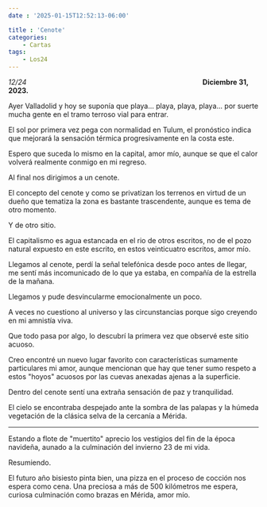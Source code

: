 ```yaml
---
date : '2025-01-15T12:52:13-06:00'

title : 'Cenote'
categories:
    - Cartas
tags: 
    - Los24
---
```

*12/24* &nbsp; &nbsp; &nbsp; &nbsp; &nbsp; &nbsp; &nbsp; &nbsp; &nbsp; &nbsp; &nbsp; &nbsp; &nbsp; &nbsp; &nbsp; &nbsp;&nbsp; &nbsp; &nbsp; &nbsp;&nbsp; &nbsp; &nbsp; &nbsp;&nbsp; &nbsp; &nbsp; &nbsp;&nbsp; &nbsp; &nbsp; &nbsp;&nbsp; &nbsp; &nbsp; &nbsp;&nbsp; &nbsp; &nbsp; &nbsp;&nbsp; &nbsp; &nbsp; &nbsp;&nbsp; &nbsp; &nbsp; &nbsp;&nbsp; **Diciembre 31, 2023.**

Ayer Valladolid y hoy se suponía que playa... playa, playa, playa... por suerte mucha gente en el tramo terroso vial para entrar.

El sol por primera vez pega con normalidad en Tulum, el pronóstico indica que mejorará la sensación térmica progresivamente en la costa este.

Espero que suceda lo mismo en la capital, amor mío, aunque se que el calor volverá realmente conmigo en mi regreso.

Al final nos dirigimos a un cenote.

El concepto del cenote y como se privatizan los terrenos en virtud de un dueño que tematiza la zona es bastante trascendente, aunque es tema de otro momento.

Y de otro sitio.

El capitalismo es agua estancada en el rio de otros escritos, no de el pozo natural expuesto en este escrito, en estos veinticuatro escritos, amor mío.

Llegamos al cenote, perdí la señal telefónica desde poco antes de llegar, me sentí más incomunicado de lo que ya estaba, en compañía de la estrella de la mañana.

Llegamos y pude desvincularme emocionalmente un poco.

A veces no cuestiono al universo y las circunstancias porque sigo creyendo en mi amnistía viva.

Que todo pasa por algo, lo descubrí la primera vez que observé este sitio acuoso.

Creo encontré un nuevo lugar favorito con características sumamente particulares mi amor, aunque mencionan que hay que tener sumo respeto a estos "hoyos" acuosos por las cuevas anexadas ajenas a la superficie.

Dentro del cenote sentí una extraña sensación de paz y tranquilidad.

El cielo se encontraba despejado ante la sombra de las palapas y la húmeda vegetación de la clásica selva de la cercanía a Mérida.

---

Estando a flote de "muertito" aprecio los vestigios del fin de la época navideña, aunado a la culminación del invierno 23 de mi vida.

Resumiendo.

El futuro año bisiesto pinta bien, una pizza en el proceso de cocción nos espera como cena. Una preciosa a más de 500 kilómetros me espera, curiosa culminación como brazas en Mérida, amor mío.


